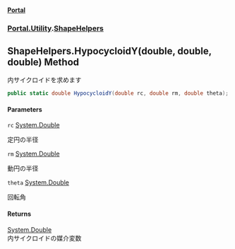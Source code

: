 #### [Portal](index.md 'index')
### [Portal.Utility](Portal.Utility.md 'Portal.Utility').[ShapeHelpers](ShapeHelpers.md 'Portal.Utility.ShapeHelpers')

## ShapeHelpers.HypocycloidY(double, double, double) Method

内サイクロイドを求めます

```csharp
public static double HypocycloidY(double rc, double rm, double theta);
```
#### Parameters

<a name='Portal.Utility.ShapeHelpers.HypocycloidY(double,double,double).rc'></a>

`rc` [System.Double](https://docs.microsoft.com/en-us/dotnet/api/System.Double 'System.Double')

定円の半径

<a name='Portal.Utility.ShapeHelpers.HypocycloidY(double,double,double).rm'></a>

`rm` [System.Double](https://docs.microsoft.com/en-us/dotnet/api/System.Double 'System.Double')

動円の半径

<a name='Portal.Utility.ShapeHelpers.HypocycloidY(double,double,double).theta'></a>

`theta` [System.Double](https://docs.microsoft.com/en-us/dotnet/api/System.Double 'System.Double')

回転角

#### Returns
[System.Double](https://docs.microsoft.com/en-us/dotnet/api/System.Double 'System.Double')  
内サイクロイドの媒介変数